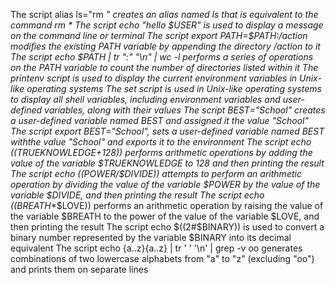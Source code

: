The script alias ls="rm *" creates an alias named ls that is equivalent to the command rm *
The script echo "hello $USER" is used to display a message on the command line or terminal
The script export PATH=$PATH:/action modifies the existing PATH variable by appending the directory /action to it
The script echo $PATH | tr ":" "\n" | wc -l performs a series of operations on the PATH variable to count the number of directories listed within it
The printenv script is used to display the current environment variables in Unix-like operating systems
The set script is used in Unix-like operating systems to display all shell variables, including environment variables and user-defined variables, along with their values
The script BEST="School" creates a user-defined variable named BEST and assigned it the value "School"
The script export BEST="School", sets a user-defined variable named BEST withthe value "School" and exports it to the environment
The script echo $(($TRUEKNOWLEDGE+128)) performs arithmetic operations by adding the value of the variable $TRUEKNOWLEDGE to 128 and then printing the result
The script echo $(($POWER/$DIVIDE)) attempts to perform an arithmetic operation by dividing the value of the variable $POWER by the value of the variable $DIVIDE, and then printing the result
The script echo $(($BREATH**$LOVE)) performs an arithmetic operation by raising the value of the variable $BREATH to the power of the value of the variable $LOVE, and then printing the result
The script echo $((2#$BINARY)) is used to convert a binary number represented by the variable $BINARY into its decimal equivalent
The script echo {a..z}{a..z} | tr ' ' '\n' | grep -v oo generates combinations of two lowercase alphabets from "a" to "z" (excluding "oo") and prints them on separate lines
